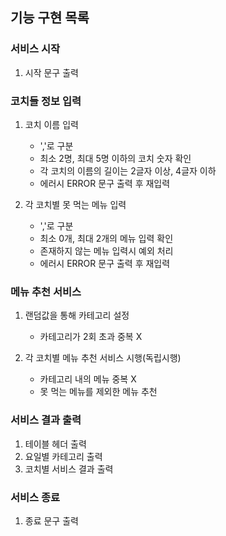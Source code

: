 ## 기능 구현 목록

### 서비스 시작
1. 시작 문구 출력

### 코치들 정보 입력
1. 코치 이름 입력
    - ','로 구분
    - 최소 2명, 최대 5명 이하의 코치 숫자 확인
    - 각 코치의 이름의 길이는 2글자 이상, 4글자 이하
    - 에러시 ERROR 문구 출력 후 재입력

2. 각 코치별 못 먹는 메뉴 입력
    - ','로 구분
    - 최소 0개, 최대 2개의 메뉴 입력 확인
    - 존재하지 않는 메뉴 입력시 예외 처리 
    - 에러시 ERROR 문구 출력 후 재입력

### 메뉴 추천 서비스
1. 랜덤값을 통해 카테고리 설정
    - 카테고리가 2회 초과 중복 X

2. 각 코치별 메뉴 추천 서비스 시행(독립시행)
    - 카테고리 내의 메뉴 중복 X
    - 못 먹는 메뉴를 제외한 메뉴 추천

### 서비스 결과 출력
1. 테이블 헤더 출력
2. 요일별 카테고리 출력
3. 코치별 서비스 결과 출력

### 서비스 종료
1. 종료 문구 출력
